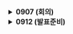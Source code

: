 <details>
  <summary><b>0907 (회의)</b></summary>
  <div markdown="1">
## 컨텐츠

콘텐츠 전체는 아래와 같은 구성으로 분리.

![컨텐츠.jpg](https://prod-files-secure.s3.us-west-2.amazonaws.com/917d8477-a5a3-4b98-a6e3-462752424ad1/dc80184d-31dd-4179-84a5-9e520edfd226/%EC%BB%A8%ED%85%90%EC%B8%A0.jpg)

- 카테고리 분리(스테이지) : 1~10은 과일 카테고리, 11~20은 동물 카테고리… → 카테고리에 있는 단어를 학습하도록
- 단계가 달라져도 단어가 등장하는 순서는 같음(즉, 사물인식 단계에서 첫번째 단어가 사과라면, 통글씨 인식 단계의 첫 단어도 사과임)
  → 단어 하나를 커리큘럼에 맞게 학습할 수 있도록(랜덤하게 x, 한 단어에 대해 연속성을 갖고 학습할 수 있음)
- UI/UX : 카테고리에 따라 효과음, 이펙트, 배경 이미지를 다르게 가져가기

### 탐정모드(카메라)

사진을 찍음 → (AI) 사진에 있는 물건들을 파악 → 물건 중 하나를 아이가 선택 → 아래 단계에 맞는 커리큘럼을 통해 동일하게 학습 진행

모든 단계에서 사진을 통해 학습을 진행 : 자기 주변에서부터 공부를 할 수 있다(흥미유발, 학습효과 증진 등)는 장점을 그대로 가져감

<aside>
💡 학습하고자 하는 대상이 ‘사과’일 때

</aside>

### 사물 인식

사물을 인식하는 단계.

1. 그림 그리기 : 사과 카드를 주고(사진을 찍고) 따라서 그림 그리기
2. OX 맞추기 : 사과가 맞으면 O, 아니면 X를 누르기. 여러 그림들이 랜덤하게 등장하며 버튼은 좌우에 배치
3. ???

### 통글씨 인식

사물과 사물의 이름을 통글씨로서 인식하는 단계.

1. 그림과 글씨 연결하기
2. ???
3. ???

### 자모음 분리

사물과 사물의 이름을 자모음을 분리해 인식하는 단계.

1. 사과면 사ㅘ라고 주고 ㄱ을 맞추기(회색 글씨 주기)
2. ???
3. ???

## 리워드(카드)

단어 첫 학습 완료 시 (단계, 게임 종류와 무관하게) 카드를 지급

이후 다른 단계, 다른 게임을 클리어하면 카드에 도장을 찍을 수 있음(컨텐츠 당 최초 1회)

### 도장

사물인식+탐정모드 / 사물인식 + 스토리모드

통글씨 인식 + 탐정모드 / 통글씨 인식 + 스토리모드

자모음분리 + 탐정모드 / 자모음분리 + 스토리 모드

위와 같이 총 6개의 컨텐츠가 있으니, 도장도 총 6칸으로 이루어져 있음

컨텐츠 최초 클리어 시 도장 하나씩 지급

n개 모을 때마다 카드가 업그레이드 됨(일반카드→레어카드→전설카드 등)

 </div>
</details>
<details>
  <summary><b>0912 (발표준비)</b></summary>
  <div markdown="1">
- 문제인식
- 한글 책임교육의 문제
    - 현재 대한민국에 미취학 아동의 대한 한글 교육 열풍이 불고 있다.
    - 학부모 약 3천명의 대상으로 설문조사를 해본 결과
    - 취학전 한글 교육을 시키겠다라는 비율이 90%에 가까울 정도로 미취학 아동에 대한 한글 학습 열품이 불고 있음을 확인 할 수 있었습니다.
    - 아이들이 단어 학습을 할 때 실물이랑 비교하면서 교육을 하지 않으면 효과적이지 못하다
    - 기존 단어교육 서비스 비싸 → 소외계층(다문화, 경제적으로 안좋음)
- 타사 서비스
    - 학부모들은 한국어 학습을 위해 빨간떙과 엘리 떙떙과 같은 플랫폼을 이용하게 된다.
    - 하지만 이들의 서비스를 이용하기 위해서는 적게는 80여 만원에서 많게는 200여만원의 비용이 들어갈 뿐 아니라 전용 학습기기까지 있어야한다고 합니다.
- 교육 효과?
    - 앞에 보이는 이미지는 실제 타사의 교육 과정의 일부이다
    - 다음 논문에 의하면 이러한 학습 방법은 자신이 학습한 이미지와 다른 이미지를 보게되면 같은 사물이라고 인지를 못 한다고한다
    - 대표적으로 사과를 보게되면 다 같은 사과지만 전부 다른사과라고 인식한다.
    
- 해결방안
    - 저희는 기존 서비스들의 불편함과 단점을 보완하고 더욱 효과적인 학습 방법을 제공하고자 합니다.
    - 첫번째로 기존 서비스의 치명적 단점인 전용기기를 사용하지 않고도 쉽게 접할 수 있는 스마트폰 하나만 있으면 간편하게 학습을 할 수 있다
    - 또한, 실제 아이가 찍은 사물 사진과 이미지와 교육용 이미지를 매칭함으로 교육효과 및 사물 인지 능력을 향상 시키고자 합니다
    - 실제 아이가 찍으면서 학습을 한다면 기존의 학습 방법 대비 발달 수준에 긍적적 영향이 미쳤다는 연구결과가 있을 만큼 효과적인 교육 방식으로 타 서비스 대비 학습 능력의 우위를 점할 수 있을 것 입니다.

   </div>
</details>
